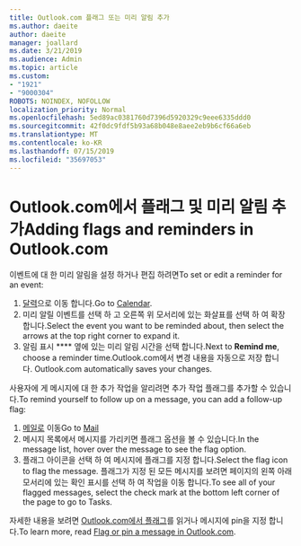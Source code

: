 ```yaml
---
title: Outlook.com 플래그 또는 미리 알림 추가
ms.author: daeite
author: daeite
manager: joallard
ms.date: 3/21/2019
ms.audience: Admin
ms.topic: article
ms.custom:
- "1921"
- "9000304"
ROBOTS: NOINDEX, NOFOLLOW
localization_priority: Normal
ms.openlocfilehash: 5ed89ac0381760d7396d5920329c9eee6335ddd0
ms.sourcegitcommit: 42f0dc9fdf5b93a68b048e8aee2eb9b6cf66a6eb
ms.translationtype: MT
ms.contentlocale: ko-KR
ms.lasthandoff: 07/15/2019
ms.locfileid: "35697053"
---
```

# <a name="adding-flags-and-reminders-in-outlookcom"></a><span data-ttu-id="b5be0-102">Outlook.com에서 플래그 및 미리 알림 추가</span><span class="sxs-lookup"><span data-stu-id="b5be0-102">Adding flags and reminders in Outlook.com</span></span>

<span data-ttu-id="b5be0-103">이벤트에 대 한 미리 알림을 설정 하거나 편집 하려면</span><span class="sxs-lookup"><span data-stu-id="b5be0-103">To set or edit a reminder for an event:</span></span>

1. <span data-ttu-id="b5be0-104">[달력](https://outlook.live.com/calendar/)으로 이동 합니다.</span><span class="sxs-lookup"><span data-stu-id="b5be0-104">Go to [Calendar](https://outlook.live.com/calendar/).</span></span>
1. <span data-ttu-id="b5be0-105">미리 알릴 이벤트를 선택 하 고 오른쪽 위 모서리에 있는 화살표를 선택 하 여 확장 합니다.</span><span class="sxs-lookup"><span data-stu-id="b5be0-105">Select the event you want to be reminded about, then select the arrows at the top right corner to expand it.</span></span>
1. <span data-ttu-id="b5be0-106">알림 표시 \*\*\*\* 옆에 있는 미리 알림 시간을 선택 합니다.</span><span class="sxs-lookup"><span data-stu-id="b5be0-106">Next to **Remind me**, choose a reminder time.</span></span><span data-ttu-id="b5be0-107">Outlook.com에서 변경 내용을 자동으로 저장 합니다.</span><span class="sxs-lookup"><span data-stu-id="b5be0-107"> Outlook.com automatically saves your changes.</span></span>

<span data-ttu-id="b5be0-108">사용자에 게 메시지에 대 한 추가 작업을 알리려면 추가 작업 플래그를 추가할 수 있습니다.</span><span class="sxs-lookup"><span data-stu-id="b5be0-108">To remind yourself to follow up on a message, you can add a follow-up flag:</span></span>

1. <span data-ttu-id="b5be0-109">[메일로](https://outlook.live.com/mail/) 이동</span><span class="sxs-lookup"><span data-stu-id="b5be0-109">Go to [Mail](https://outlook.live.com/mail/)</span></span>
1. <span data-ttu-id="b5be0-110">메시지 목록에서 메시지를 가리키면 플래그 옵션을 볼 수 있습니다.</span><span class="sxs-lookup"><span data-stu-id="b5be0-110">In the message list, hover over the message to see the flag option.</span></span>
1. <span data-ttu-id="b5be0-111">플래그 아이콘을 선택 하 여 메시지에 플래그를 지정 합니다.</span><span class="sxs-lookup"><span data-stu-id="b5be0-111">Select the flag icon to flag the message.</span></span> <span data-ttu-id="b5be0-112">플래그가 지정 된 모든 메시지를 보려면 페이지의 왼쪽 아래 모서리에 있는 확인 표시를 선택 하 여 작업을 이동 합니다.</span><span class="sxs-lookup"><span data-stu-id="b5be0-112">To see all of your flagged messages, select the check mark at the bottom left corner of the page to go to Tasks.</span></span>
 
<span data-ttu-id="b5be0-113">자세한 내용을 보려면 [Outlook.com에서 플래그](https://support.office.com/article/8e911e69-30d6-4cc8-8c71-a1163560618a?wt.mc_id=Office_Outlook_com_Alchemy)를 읽거나 메시지에 pin을 지정 합니다.</span><span class="sxs-lookup"><span data-stu-id="b5be0-113">To learn more, read [Flag or pin a message in Outlook.com](https://support.office.com/article/8e911e69-30d6-4cc8-8c71-a1163560618a?wt.mc_id=Office_Outlook_com_Alchemy).</span></span>
